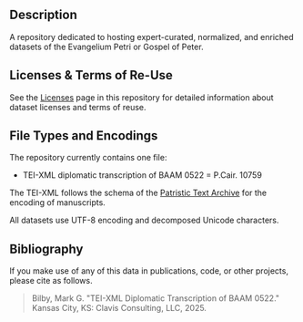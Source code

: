 ## Description

A repository dedicated to hosting expert-curated, normalized, and enriched datasets of the Evangelium Petri or Gospel of Peter.

## Licenses & Terms of Re-Use

See the [Licenses](https://github.com/nauarchus/Evangelium_Petri/blob/main/LICENSE.md) page in this repository for detailed information about dataset licenses and terms of reuse.

## File Types and Encodings

The repository currently contains one file:
* TEI-XML diplomatic transcription of BAAM 0522 = P.Cair. 10759

The TEI-XML follows the schema of the [Patristic Text Archive](https://github.com/PatristicTextArchive/Schema) for the encoding of manuscripts.

All datasets use UTF-8 encoding and decomposed Unicode characters.

## Bibliography

If you make use of any of this data in publications, code, or other projects, please cite as follows.

> Bilby, Mark G. "TEI-XML Diplomatic Transcription of BAAM 0522." Kansas City, KS: Clavis Consulting, LLC, 2025.

